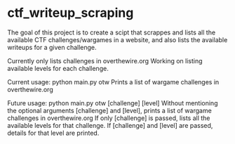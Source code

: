 # ctf_writeup_scraping
The goal of this project is to create a scipt that scrappes and lists all the available CTF challenges/wargames in a website, and also lists the available writeups for a given challenge.

Currently only lists challenges in overthewire.org
Working on listing available levels for each challenge. 

Current usage: python main.py otw
Prints a list of wargame challenges in overthewire.org


Future usage: python main.py otw [challenge] [level]
Without mentioning the optional arguments [challenge] and [level], prints a list of wargame challenges in overthewire.org
If only [challenge] is passed, lists all the available levels for that challenge.
If [challenge] and [level] are passed, details for that level are printed.
